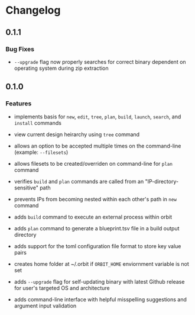 <!--
This changelog follows a very particular format. 

Only the title 'changelog' may begin with 1 pound symbol '#'. 

Every version partition must begin with 2 pound symbols '##'. 

Any section under a version must begin wtih 3 pound symbols '###'. 

This is important for the auto-changelog extraction occuring during the CI/CD 
pipeline to list only the current verion's changes with every release. 
-->

# Changelog

## 0.1.1

### Bug Fixes

- `--upgrade` flag now properly searches for correct binary dependent on operating system during zip extraction

## 0.1.0

### Features

- implements basis for `new`, `edit`, `tree`, `plan`, `build`, `launch`, `search`, and `install` commands

- view current design heirarchy using `tree` command

- allows an option to be accepted multiple times on the command-line (example: `--filesets`)

- allows filesets to be created/overriden on command-line for `plan` command

- verifies `build` and `plan` commands are called from an "IP-directory-sensitive" path

- prevents IPs from becoming nested within each other's path in `new` command

- adds `build` command to execute an external process within orbit

- adds `plan` command to generate a blueprint.tsv file in a build output directory

- adds support for the toml configuration file format to store key value pairs

- creates home folder at ~/.orbit if `ORBIT_HOME` enviornment variable is not set

- adds `--upgrade` flag for self-updating binary with latest Github release for user's targeted OS and architecture

- adds command-line interface with helpful misspelling suggestions and argument input validation